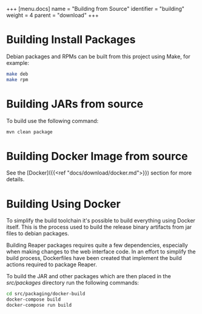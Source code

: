 +++
[menu.docs]
name = "Building from Source"
identifier = "building"
weight = 4
parent = "download"
+++

# Building Install Packages

Debian packages and RPMs can be built from this project using Make, for example:

```bash
make deb
make rpm
```

# Building JARs from source

To build use the following command:

```bash
mvn clean package
```

# Building Docker Image from source

 See the [Docker]({{<ref "docs/download/docker.md">}}) section for more details.

# Building Using Docker

To simplify the build toolchain it's possible to build everything using Docker itself. This is the process used to build the release binary artifacts from jar files to debian packages.

Building Reaper packages requires quite a few dependencies, especially when making changes to the web interface code. In an effort to simplify the build process, Dockerfiles have been created that implement the build actions required to package Reaper.

To build the JAR and other packages which are then placed in the _src/packages_ directory run the following commands:

```bash
cd src/packaging/docker-build
docker-compose build
docker-compose run build
```
